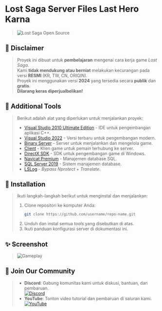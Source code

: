 # Lost Saga Server Files Last Hero Karna  
> ![Lost Saga Open Source](https://blogger.googleusercontent.com/img/b/R29vZ2xl/AVvXsEgItO26uO3c7mtlTgE6jOje-2vA9KaUiveUEeBMuTAyn8MP-Rn3sPowLx_BjfHbng4GMwiPz-Tm_0wChsm0oRuEYzXUlljDPZZPysotH5r9WIebWujFeHcP1Z8dgHCgYPqtD1gZ7e3KY58uPu-B3K6qJkMkqKh2LMOWz6tIz-0XmdZ4HPNxuTUa8HB02jlt/s16000/LosaServer.png)  

## 📜 Disclaimer  
> Proyek ini dibuat untuk **pembelajaran** mengenai cara kerja game *Lost Saga*.  
> Kami **tidak mendukung atau berniat** melakukan kecurangan pada versi **RESMI** (KR, TW, CN, ORIGIN).  
> Proyek ini menggunakan versi **2024** yang tersedia secara **publik** dan **gratis**.  
> **Dilarang keras diperjualbelikan!**  

## 🔧 Additional Tools  
> Berikut adalah alat yang diperlukan untuk menjalankan proyek:  
> - [Visual Studio 2010 Ultimate Edition](https://visualstudio.microsoft.com/vs/older-downloads/) - IDE untuk pengembangan aplikasi C++.  
> - [Visual Studio 2022](https://visualstudio.microsoft.com/vs/) - Versi terbaru untuk pengembangan modern.  
> - [Binary Server](https://mega.nz/file/vqgXRRBI#6PkRwzEFNnbF8q38nEOj1DB-KS6PeTP0BZbttCGLqh0) - Server untuk menjalankan dan mengelola game.  
> - [Client](https://drive.usercontent.google.com/download?id=1S8vh8YDZHNEJYpM7hXIRM48EZjDG2E__&export=download&authuser=0) - Klien game untuk pemain terhubung ke server.  
> - [DirectX SDK](https://developer.microsoft.com/en-us/windows/downloads/windows-sdk/) - SDK untuk pengembangan game di Windows.  
> - [Navicat Premium](https://cdn.discordapp.com/attachments/1102622792534470747/1102623065852092436/Navicat_16_Premium.rar?ex=67493a00&is=6747e880&hm=94df1141cd94ee813a1503020cf33f5dca75afa840e354813423bf6c1d99cd17&) - Manajemen database SQL.  
> - [SQL Server 2019](https://cdn.discordapp.com/attachments/1102622792534470747/1102623156201590846/SQL2019-SSEI-Expr.exe?ex=67493a16&is=6747e896&hm=5b6a61b48313c7c7b9c561bed7806ca400f22e96a22169e19641cb6eea8d9641&) - Sistem manajemen database.  
> - [LSLog](https://mega.nz/file/i3ZlhKrQ#RSEWSb5AZYFaCz62r0LuE_E1gxxH1UrperfHQk2ZYig) - *Bypass Nprotect* + *Translate*.  

## 🚀 Installation  
> Ikuti langkah-langkah berikut untuk menginstal dan menjalankan:  
> 1. Clone repositori ke komputer Anda:  
>    ```bash  
>    git clone https://github.com/username/repo-name.git  
>    ```  
> 2. Unduh dan instal semua *tools* yang disebutkan di atas.  
> 3. Ikuti panduan konfigurasi server di dokumentasi ini.  

## ✨ Screenshot  
> ![Gameplay](https://via.placeholder.com/800x400.png?text=Gameplay+Example)  

## 🤝 Join Our Community  
> - **Discord**: Gabung komunitas kami untuk diskusi, bantuan, dan pembaruan.  
>   [![Discord](https://img.shields.io/badge/Discord-Join%20Us-blue?logo=discord&style=for-the-badge)](https://discord.gg/b5MeZxYEZf)  
> - **YouTube**: Tonton video tutorial dan pembaruan di saluran kami.  
>   [![YouTube](https://img.shields.io/badge/YouTube-Subscribe-red?logo=youtube&style=for-the-badge)](https://www.youtube.com/@lsfdyt)  
